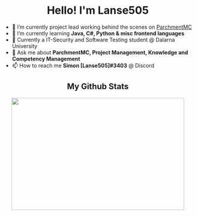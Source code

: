 <h1 align="center">Hello! I'm Lanse505 </h1>

- 🔭 I’m currently project lead working behind the scenes on [ParchmentMC](https://github.com/ParchmentMC)
- 🌱 I’m currently learning **Java, C#, Python & misc frontend languages**
- 🌱 Currently a IT-Security and Software Testing student @ Dalarna University
- 💬 Ask me about **ParchmentMC, Project Management, Knowledge and Competency Management**
- 📫 How to reach me **Simon [Lanse505]#3403** @ Discord


<h2 align="center"> My Github Stats </h1>
<p align="center">
  <img width="460" height="300" src="https://github-readme-stats.vercel.app/api?username=Lanse505">
</p>
